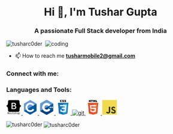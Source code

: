 <img src="https://images-wixmp-ed30a86b8c4ca887773594c2.wixmp.com/f/1f2ef04a-4afe-4b63-bda9-b5ea5e2eb63e/dbxzjpi-05d0cdc8-d446-432c-94bf-305905bf260b.gif?token=eyJ0eXAiOiJKV1QiLCJhbGciOiJIUzI1NiJ9.eyJzdWIiOiJ1cm46YXBwOjdlMGQxODg5ODIyNjQzNzNhNWYwZDQxNWVhMGQyNmUwIiwiaXNzIjoidXJuOmFwcDo3ZTBkMTg4OTgyMjY0MzczYTVmMGQ0MTVlYTBkMjZlMCIsIm9iaiI6W1t7InBhdGgiOiJcL2ZcLzFmMmVmMDRhLTRhZmUtNGI2My1iZGE5LWI1ZWE1ZTJlYjYzZVwvZGJ4empwaS0wNWQwY2RjOC1kNDQ2LTQzMmMtOTRiZi0zMDU5MDViZjI2MGIuZ2lmIn1dXSwiYXVkIjpbInVybjpzZXJ2aWNlOmZpbGUuZG93bmxvYWQiXX0.eCg-kzgoDLOZOGD1Ya17tHGOL6M_mK_sGCU8TNWNNd0" alt="">
<h1 align="center">Hi 👋, I'm Tushar Gupta</h1>
<h3 align="center">A passionate Full Stack developer from India</h3>
<img  align="right" width="400" src="https://cdn.dribbble.com/users/1162077/screenshots/3848914/programmer.gif" alt="coding">

<p align="left"> <img src="https://komarev.com/ghpvc/?username=tusharc0der&label=Profile%20views&color=0e75b6&style=flat" alt="tusharc0der" /> </p>


- 📫 How to reach me **tusharmobile2@gmail.com**

<h3 align="left">Connect with me:</h3>
<p align="left">
</p>

<h3 align="left">Languages and Tools:</h3>
<p align="left"> <a href="https://getbootstrap.com" target="_blank" rel="noreferrer"> <img src="https://raw.githubusercontent.com/devicons/devicon/master/icons/bootstrap/bootstrap-plain-wordmark.svg" alt="bootstrap" width="40" height="40"/> </a> <a href="https://www.cprogramming.com/" target="_blank" rel="noreferrer"> <img src="https://raw.githubusercontent.com/devicons/devicon/master/icons/c/c-original.svg" alt="c" width="40" height="40"/> </a> <a href="https://www.w3schools.com/cpp/" target="_blank" rel="noreferrer"> <img src="https://raw.githubusercontent.com/devicons/devicon/master/icons/cplusplus/cplusplus-original.svg" alt="cplusplus" width="40" height="40"/> </a> <a href="https://www.w3schools.com/css/" target="_blank" rel="noreferrer"> <img src="https://raw.githubusercontent.com/devicons/devicon/master/icons/css3/css3-original-wordmark.svg" alt="css3" width="40" height="40"/> </a> <a href="https://git-scm.com/" target="_blank" rel="noreferrer"> <img src="https://www.vectorlogo.zone/logos/git-scm/git-scm-icon.svg" alt="git" width="40" height="40"/> </a> <a href="https://www.w3.org/html/" target="_blank" rel="noreferrer"> <img src="https://raw.githubusercontent.com/devicons/devicon/master/icons/html5/html5-original-wordmark.svg" alt="html5" width="40" height="40"/> </a> <a href="https://developer.mozilla.org/en-US/docs/Web/JavaScript" target="_blank" rel="noreferrer"> <img src="https://raw.githubusercontent.com/devicons/devicon/master/icons/javascript/javascript-original.svg" alt="javascript" width="40" height="40"/> </a> </p>

<p><img align="left" src="https://github-readme-stats.vercel.app/api/top-langs?username=tusharc0der&show_icons=true&locale=en&layout=compact" alt="tusharc0der" /></p>

<p>&nbsp;<img align="center" src="https://github-readme-stats.vercel.app/api?username=tusharc0der&show_icons=true&locale=en" alt="tusharc0der" /></p>
